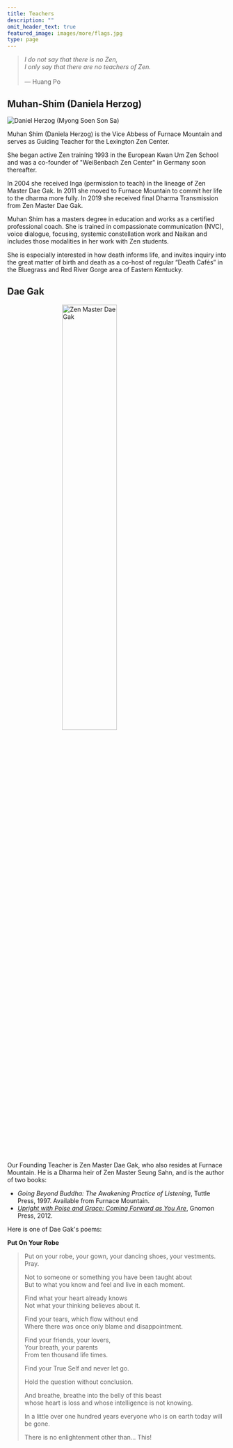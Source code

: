 ```yaml
---
title: Teachers
description: ""
omit_header_text: true
featured_image: images/more/flags.jpg
type: page
---
```

> <em>I do not say that there is no Zen,<br>
> I only say that there are no teachers of Zen.</em><br><br>
> &mdash; Huang Po

## Muhan-Shim (Daniela Herzog)

<img class="image-right-250" src="/images/daniela.jpg" alt="Daniel Herzog (Myong Soen Son Sa)" />

Muhan Shim (Daniela Herzog) is the Vice Abbess of Furnace Mountain and serves as Guiding Teacher for the Lexington Zen Center.

She began active Zen training 1993 in the European Kwan Um Zen School and was a co-founder of "Weißenbach Zen Center" in Germany soon thereafter.

In 2004 she received Inga (permission to teach) in the lineage of Zen Master Dae Gak.  In 2011 she moved to Furnace Mountain to commit her life to the dharma more fully.  In 2019 she received final Dharma Transmission from Zen Master Dae Gak.

Muhan Shim has a masters degree in education and works as a certified professional coach. She is trained in compassionate communication (NVC), voice dialogue, focusing, systemic constellation work and Naikan and includes those modalities in her work with Zen students.

She is especially interested in how death informs life, and invites inquiry into the great matter of birth and death as a co-host of regular &ldquo;Death Cafés&rdquo; in the Bluegrass and Red River Gorge area of Eastern Kentucky.

## Dae Gak

<img style="display: block; margin-left: auto; margin-right: auto; width: 50%;"  src="/images/dae-gak.jpg" alt="Zen Master Dae Gak" />

Our Founding Teacher is Zen Master Dae Gak, who also resides at Furnace Mountain.  He is a Dharma heir of Zen Master Seung Sahn, and is the author of two books:

* *Going Beyond Buddha:  The Awakening Practice of Listening*, Tuttle Press, 1997.  Available from Furnace Mountain.
* <a href = "http://zenmind.org/uprightwithpoiseandgrace.html" target = "_blank"><em>Upright with Poise and Grace:  Coming Forward as You Are</em></a>, Gnomon Press, 2012.
    

Here is one of Dae Gak's poems:

**Put On Your Robe**

<blockquote>
Put on your robe, your gown, your dancing shoes, your vestments.<br>
Pray.<br>
    
Not to someone or something you have been taught about<br>
But to what you know and feel and live in each moment.<br>
     
Find what your heart already knows<br>
Not what your thinking believes about it.<br>
     
Find your tears, which flow without end<br>
Where there was once only blame and disappointment.<br>
     
Find your friends, your lovers,<br>
Your breath, your parents<br>
From ten thousand life times.<br>

Find your True Self and never let go.<br>

Hold the question without conclusion.<br>

And breathe, breathe into the belly of this beast<br>
whose heart is loss and whose intelligence is not knowing.<br>

In a little over one hundred years everyone who is on earth today will be gone.<br>

There is no enlightenment other than... This!

</blockquote>